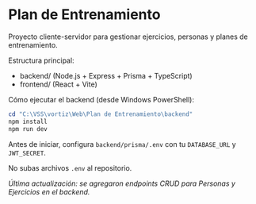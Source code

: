 # Plan de Entrenamiento

Proyecto cliente-servidor para gestionar ejercicios, personas y planes de entrenamiento.

Estructura principal:
- backend/  (Node.js + Express + Prisma + TypeScript)
- frontend/ (React + Vite)

Cómo ejecutar el backend (desde Windows PowerShell):

```powershell
cd "C:\VSS\vortiz\Web\Plan de Entrenamiento\backend"
npm install
npm run dev
```

Antes de iniciar, configura `backend/prisma/.env` con tu `DATABASE_URL` y `JWT_SECRET`.

No subas archivos `.env` al repositorio.

_Última actualización: se agregaron endpoints CRUD para Personas y Ejercicios en el backend._
